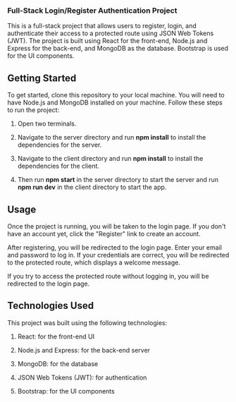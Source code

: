 ### Full-Stack Login/Register Authentication Project
This is a full-stack project that allows users to register, login, and authenticate their access to a protected route using JSON Web Tokens (JWT). The project is built using React for the front-end, Node.js and Express for the back-end, and MongoDB as the database. Bootstrap is used for the UI components.

## Getting Started
To get started, clone this repository to your local machine. You will need to have Node.js and MongoDB installed on your machine. Follow these steps to run the project:

1. Open two terminals. 

2. Navigate to the server directory and run **npm install** to install the dependencies for the server.

3. Navigate to the client directory and run **npm install** to install the dependencies for the client.

4. Then run **npm start** in the server directory to start the server and run **npm run dev** in the client directory to start the app.

## Usage
Once the project is running, you will be taken to the login page. If you don't have an account yet, click the "Register" link to create an account.

After registering, you will be redirected to the login page. Enter your email and password to log in. If your credentials are correct, you will be redirected to the protected route, which displays a welcome message.

If you try to access the protected route without logging in, you will be redirected to the login page.

## Technologies Used
This project was built using the following technologies:

1. React: for the front-end UI

2. Node.js and Express: for the back-end server

3. MongoDB: for the database

4. JSON Web Tokens (JWT): for authentication

5. Bootstrap: for the UI components
